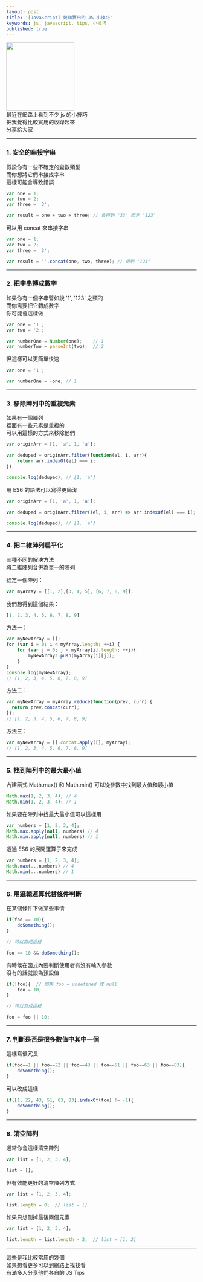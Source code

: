 ```yaml
---
layout: post
title: '[JavaScript] 幾個實用的 JS 小技巧'
keywords: js, javascript, tips, 小技巧
published: true
---
```


<img src="http://photos4.meetupstatic.com/photos/event/5/7/d/3/highres_436702483.jpeg" height="180">

<br>
最近在網路上看到不少 js 的小技巧<br>
把我覺得比較實用的收錄起來<br>
分享給大家<br>

---

### 1. 安全的串接字串
假設你有一些不確定的變數類型<br>
而你想將它們串接成字串<br>
這樣可能會導致錯誤<br>

```js
var one = 1;
var two = 2;
var three = '3';

var result = one + two + three; // 會得到 "33" 而非 "123"
```

可以用 concat 來串接字串

```js
var one = 1;
var two = 2;
var three = '3';

var result = ''.concat(one, two, three); // 得到 "123"
```

---

### 2. 把字串轉成數字
如果你有一個字串譬如說 '1', '123' 之類的<br>
而你需要把它轉成數字<br>
你可能會這樣做<br>

```js
var one = '1';
var two = '2';

var numberOne = Number(one);    // 1
var numberTwo = parseInt(two);  // 2
```

但這樣可以更簡單快速<br>

```js
var one = '1';

var numberOne = +one; // 1
```

---

### 3. 移除陣列中的重複元素
如果有一個陣列<br>
裡面有一些元素是重複的<br>
可以用這樣的方式來移除他們<br>

```js
var originArr = [1, 'a', 1, 'a'];

var deduped = originArr.filter(function(el, i, arr){
    return arr.indexOf(el) === i;
});

console.log(deduped); // [1, 'a']
```

用 ES6 的語法可以寫得更簡潔<br>

```js
var originArr = [1, 'a', 1, 'a'];

var deduped = originArr.filter((el, i, arr) => arr.indexOf(el) === i);

console.log(deduped); // [1, 'a']
```

---

### 4. 把二維陣列扁平化
三種不同的解決方法<br>
將二維陣列合併為單一的陣列<br>

給定一個陣列：<br>

```js
var myArray = [[1, 2],[3, 4, 5], [6, 7, 8, 9]];
```

我們想得到這個結果：<br>

```js
[1, 2, 3, 4, 5, 6, 7, 8, 9]
```

方法一：

```js
var myNewArray = [];
for (var i = 0; i < myArray.length; ++i) {
    for (var j = 0; j < myArray[i].length; ++j){
        myNewArray3.push(myArray[i][j]);
    }
}
console.log(myNewArray);
// [1, 2, 3, 4, 5, 6, 7, 8, 9]
```

方法二：

```js
var myNewArray = myArray.reduce(function(prev, curr) {
  return prev.concat(curr);
});
// [1, 2, 3, 4, 5, 6, 7, 8, 9]
```

方法三：

```js
var myNewArray = [].concat.apply([], myArray);
// [1, 2, 3, 4, 5, 6, 7, 8, 9]
```

---

### 5. 找到陣列中的最大最小值

內建函式 Math.max() 和 Math.min() 可以從參數中找到最大值和最小值<br>

```js
Math.max(1, 2, 3, 4); // 4
Math.min(1, 2, 3, 4); // 1
```

如果要在陣列中找最大最小值可以這樣用<br>

```js
var numbers = [1, 2, 3, 4];
Math.max.apply(null, numbers) // 4
Math.min.apply(null, numbers) // 1
```

透過 ES6 的展開運算子來完成

```js
var numbers = [1, 2, 3, 4];
Math.max(...numbers) // 4
Math.min(...numbers) // 1
```

---

### 6. 用邏輯運算代替條件判斷

在某個條件下做某些事情<br>

```js
if(foo == 10){
    doSomething();
}

// 可以寫成這樣

foo == 10 && doSomething();
```

有時候在函式內要判斷使用者有沒有輸入參數<br>
沒有的話就設為預設值<br>

```js
if(!foo){  // 如果 foo = undefined 或 null
    foo = 10;
}

// 可以寫成這樣

foo = foo || 10;
```

---

### 7. 判斷是否是很多數值中其中一個

這樣寫很冗長<br>

```js
if(foo==1 || foo==22 || foo==43 || foo==51 || foo==63 || foo==83){
    doSomething();
}
```

可以改成這樣<br>

```js
if([1, 22, 43, 51, 63, 83].indexOf(foo) != -1){
    doSomething();
}
```

---

### 8. 清空陣列

通常你會這樣清空陣列<br>

```js
var list = [1, 2, 3, 4];

list = [];
```

但有效能更好的清空陣列方式<br>

```js
var list = [1, 2, 3, 4];

list.length = 0;  // list = []
```

如果只想刪掉最後兩個元素<br>

```js
var list = [1, 2, 3, 4];

list.length = list.length - 2;  // list = [1, 2]
```

---

這些是我比較常用的幾個<br>
如果想看更多可以到網路上找找看<br>
有滿多人分享他們各自的 JS Tips<br>


